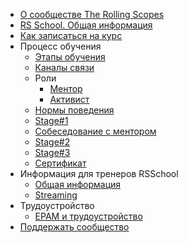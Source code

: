 - [О сообществе The Rolling Scopes](README.md)
- [RS School. Общая информация](rs-school-overview.md)
- [Как записаться на курс](how-to-enroll.md)
- Процесс обучения
  - [Этапы обучения](stages.md)
  - [Каналы связи](rs-school-chats.md)
  - Роли
    - [Ментор](rs-school-mentor.md)
    - [Активист](rs-school-activist.md)
  - [Нормы поведения](code-of-conduct.md)
  - [Stage#1](stage1.md)
  - [Собеседование с ментором](technical-screening.md)
  - [Stage#2](stage2.md)
  - [Stage#3](stage3.md)
  - [Сертификат](rs-school-certificate.md)
- Информация для тренеров RSSchool
  - [Общая информация](rs-school-trainer.md)
  - [Streaming](streaming.md)
- Трудоустройство
  - [EPAM и трудоустройство](epam.md)
- [Поддержать сообщество](fundraiser.md)